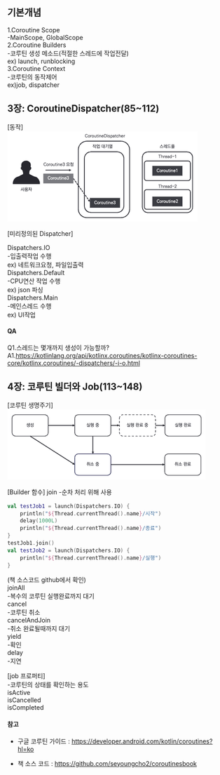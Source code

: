 

## 기본개념
1.Coroutine Scope  
-MainScope, GlobalScope  
2.Coroutine Builders  
-코루틴 생성 메소드(적절한 스레드에 작업전달)   
ex) launch, runblocking  
3.Coroutine Context  
-코루틴의 동작제어  
ex)job, dispatcher  

## 3장: CoroutineDispatcher(85~112)
[동작]  
![poster](./3-1.png)

[미리정의된 Dispatcher]

Dispatchers.IO  
-입출력작업 수행   
ex) 네트워크요청, 파일입출력  
Dispatchers.Default  
-CPU연산 작업 수행  
ex) json 파싱  
Dispatchers.Main  
-메인스레드 수행  
ex) UI작업  


#### QA
Q1.스레드는 몇개까지 생성이 가능할까?  
A1.https://kotlinlang.org/api/kotlinx.coroutines/kotlinx-coroutines-core/kotlinx.coroutines/-dispatchers/-i-o.html  

## 4장: 코루틴 빌더와 Job(113~148)
[코루틴 생명주기]  
![poster](./4-1.png)

[Builder 함수]
join
-순차 처리 위해 사용
```kotlin
val testJob1 = launch(Dispatchers.IO) {
    println("${Thread.currentThread().name}/시작")
    delay(1000L)
    println("${Thread.currentThread().name}/종료")
}
testJob1.join()
val testJob2 = launch(Dispatchers.IO) {
    println("${Thread.currentThread().name}/실행")
}
```  
(책 소스코드 github에서 확인)  
joinAll  
-복수의 코루틴 실행완료까지 대기  
cancel  
-코루틴 취소  
cancelAndJoin  
-취소 완료될때까지 대기  
yield  
-확인  
delay  
-지연  

[job 프로퍼티]  
-코루틴의 상태를 확인하는 용도  
isActive  
isCancelled  
isCompleted  


#### 참고
- 구글 코루틴 가이드 : https://developer.android.com/kotlin/coroutines?hl=ko
  
- 책 소스 코드 : https://github.com/seyoungcho2/coroutinesbook